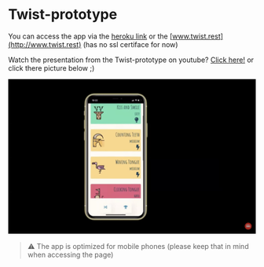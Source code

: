 # Twist-prototype

You can access the app via the [heroku link](https://twist-prototype.herokuapp.com) or the [www.twist.rest](http://www.twist.rest) (has no ssl certiface for now)

Watch the presentation from the Twist-prototype on youtube? [Click here!](https://youtu.be/ww-5CETEJwA?t=1185) or click there picture below ;)

[![Twist prototype presentation](app/assets/images/yt-screenshot.png)](https://youtu.be/ww-5CETEJwA?t=1185)

>⚠️ The app is optimized for mobile phones (please keep that in mind when accessing the page)
